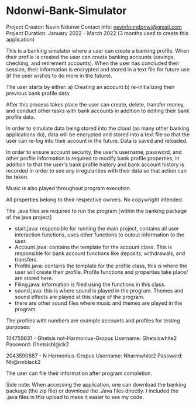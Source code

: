 # Ndonwi-Bank-Simulator

Project Creator: Nevin Ndonwi
Contact info: nevinfonndonwi@gmail.com
Project Duration: January 2022 - March 2022 (3 months used to create this application) 

This is a banking simulator where a user can create a banking profile. When their profile is created the user can create banking accounts (savings, checking, and retirement accounts). When the user has concluded their session, their information is encrypted and stored in a text file for future use (if the user wishes to do more in the future). 

The user starts by either:
a) Creating an account 
b) re-initializing their previous bank profile data

After this process takes place the user can create, delete, transfer money, and conduct other tasks with bank accounts in addition to editing their bank profile data.

In order to simulate data being stored into the cloud (as many other banking applications do), data will be encrypted and stored into a text file so that the user can re-log into their account in the future. Data is saved and reloaded. 

In order to ensure account security, the user's username, password, and other profile information is required to modify bank profile properties, in addition to that the user's bank profile history and bank account history is recorded in order to see any irregularities with their data so that action can be taken. 

Music is also played throughout program execution. 

All properties belong to their respective owners. No copywright intended. 


The .java files are required to run the program [within the banking package of the java project]
- start.java: responsible for running the main project, contains all user interaction functions, uses other functions to outout information to the user.
- Account.java: contains the template for the account class. This is responsible for bank account functions like deposits, withdrawals, and transfers.
- Profile.java: contains the template for the profile class, this is where the user will create their profile. Profile functions and properties take place/ are stored here.
- Filing.java: information is filed using the functions in this class.
- sound.java: this is where sound is played in the program. Themes and sound effects are played at this stage of the program.
- there are other sound files where music and themes are played in the program.


The profiles with numbers are example accounts and profiles for testing purposes:

104759831 - Ghetsis not-Harmonius-Gropus
Username: Ghetsiswhite2
Password: Ghetsisbl@ck2


2043590887 - N Harmonius-Gropus
Username: Nharmwhite2
Password: Nh@rmblack2



The user can file their information after program completion.

Side note: When accessing the application, one can download the banking package (the zip file) or download the .Java files directly. I included the .java files in this upload to make it easier to see my code.

